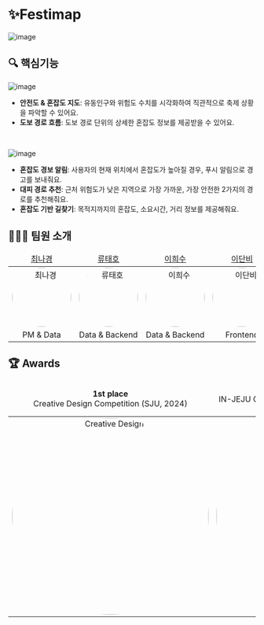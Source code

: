 # ✨Festimap
![image](https://github.com/user-attachments/assets/f0242345-2763-43b2-ba3d-df799d05446f)

## 🔍 핵심기능
![image](https://github.com/user-attachments/assets/5c0b4a7f-f1ad-4dec-b7bc-6cac4f932e04)
* **안전도 & 혼잡도 지도**: 유동인구와 위험도 수치를 시각화하여 직관적으로 축제 상황을 파악할 수 있어요.
* **도보 경로 흐름**: 도보 경로 단위의 상세한 혼잡도 정보를 제공받을 수 있어요.

</br>

![image](https://github.com/user-attachments/assets/e6bf90ae-8e6f-40ac-86c9-759c6f615b86)
* **혼잡도 경보 알림**: 사용자의 현재 위치에서 혼잡도가 높아질 경우, 푸시 알림으로 경고를 보내줘요.
* **대피 경로 추천**: 근처 위험도가 낮은 지역으로 가장 가까운, 가장 안전한 2가지의 경로를 추천해줘요.
* **혼잡도 기반 길찾기**: 목적지까지의 혼잡도, 소요시간, 거리 정보를 제공해줘요.

## 🙋🏻‍♀️ 팀원 소개
<table>
    <thead>
        <tr>
            <td align="center">
                <a href="https://github.com/imgyeongx-x">최나경</a>
            </td>
            <td align="center">
                <a href="https://github.com/rtaeho">류태호</a>
            </td>
            <td align="center">
                <a href="https://github.com/gmltn9233">이희수</a>
            </td>
            <td align="center">
                <a href="https://github.com/hidanbeing">이단비</a>
            </td>
        </tr>
    </thead>
    <tbody>
        <tr>
            <td align="center">
                <img src="https://github.com/user-attachments/assets/ff5fc24f-0cb1-441d-8efe-02fe9117203e" alt="최나경" width="120" height="120" style="border-radius: 50%;">
            </td>
            <td align="center">
                <img src="https://github.com/user-attachments/assets/f2cbbc71-6562-4950-8e70-b0ca387d0afe" alt="류태호" width="120" height="120" style="border-radius: 50%;">
            </td>
            <td align="center">
                <img src="https://github.com/user-attachments/assets/ed334767-fa09-4867-8641-50fec08350ab" alt="이희수" width="120" height="120" style="border-radius: 50%;">
            </td>
            <td align="center">
                <img src="https://github.com/user-attachments/assets/ca54be88-7613-4792-a2ce-eee55515da21" alt="이단비" width="120" height="120" style="border-radius: 50%;">
            </td>
        </tr>
        <tr>
            <td align="center">
                PM & Data
            </td>
            <td align="center">
                Data & Backend
            </td>
            <td align="center">
                Data & Backend
            </td>
            <td align="center">
                Frontend
            </td>
        </tr>
    </tbody>
</table>

## 🏆 Awards

<table>
    <thead>
        <tr>
            <td align="center">
                <b>1st place</b> <br>Creative Design Competition (SJU, 2024)
            </td>
            <td align="center">
                <b>2nd place</b> <br>IN-JEJU CHALLENGE (사물인터넷 혁신융합대학사업단, 2024)
            </td>
            <td align="center">
                <b>Excellent Team</b> <br>WE-Meet Project (교육부장관상, 2024)
            </td>
        </tr>
    </thead>
    <tbody>
        <tr>
            <td align="center">
                <img src="https://github.com/user-attachments/assets/d56b26e2-da7a-465a-92d8-952a3a3d43c6" alt="Creative Design" width="400" height="400" style="border-radius: 50%;">
            </td>
            <td align="center">
                <img src="https://github.com/user-attachments/assets/07f21b57-5c99-4d35-88f2-daaa40fa9aee" alt="IN-JEJU" width="400" height="400" style="border-radius: 50%;">
            </td>
            <td align="center">
                <img src="https://github.com/user-attachments/assets/placeholder-for-award" alt="WE-Meet Project" width="400" height="400" style="border-radius: 50%;">
            </td>
        </tr>
    </tbody>
</table>

